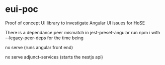 # eui-poc
Proof of concept UI library to investigate Angular UI issues for HoSE 

There is a dependance peer mismatch in jest-preset-angular 
run npm i with --legacy-peer-deps for the time being


nx serve  (runs  angular front end) 

nx serve adjunct-services (starts the nestjs api) 
